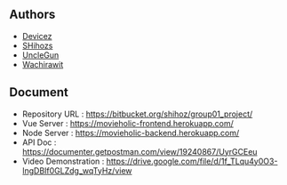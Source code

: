 ## Authors
- [Devicez](https://github.com/Devicez)
- [SHihozs](https://github.com/SHihozs)
- [UncleGun](https://github.com/unclegun70427)
- [Wachirawit](https://github.com/wachirawit749)

## Document
- Repository URL : https://bitbucket.org/shihoz/group01_project/
- Vue Server : https://movieholic-frontend.herokuapp.com/
- Node Server : https://movieholic-backend.herokuapp.com/
- API Doc : https://documenter.getpostman.com/view/19240867/UyrGCEeu
- Video Demonstration : https://drive.google.com/file/d/1f_TLqu4y0O3-lngDBIf0GLZdg_wqTyHz/view

